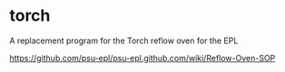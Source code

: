 torch
=====

A replacement program for the Torch reflow oven for the EPL

https://github.com/psu-epl/psu-epl.github.com/wiki/Reflow-Oven-SOP

